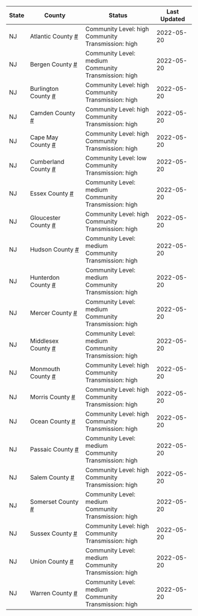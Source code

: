 State | County | Status | Last Updated
--- | --- | --- | --- 
NJ | Atlantic County <a href="#atlantic_county">#</a> | <a name="atlantic_county"></a>Community Level: high<br/>Community Transmission: high | 2022-05-20
NJ | Bergen County <a href="#bergen_county">#</a> | <a name="bergen_county"></a>Community Level: medium<br/>Community Transmission: high | 2022-05-20
NJ | Burlington County <a href="#burlington_county">#</a> | <a name="burlington_county"></a>Community Level: high<br/>Community Transmission: high | 2022-05-20
NJ | Camden County <a href="#camden_county">#</a> | <a name="camden_county"></a>Community Level: high<br/>Community Transmission: high | 2022-05-20
NJ | Cape May County <a href="#cape_may_county">#</a> | <a name="cape_may_county"></a>Community Level: high<br/>Community Transmission: high | 2022-05-20
NJ | Cumberland County <a href="#cumberland_county">#</a> | <a name="cumberland_county"></a>Community Level: low<br/>Community Transmission: high | 2022-05-20
NJ | Essex County <a href="#essex_county">#</a> | <a name="essex_county"></a>Community Level: medium<br/>Community Transmission: high | 2022-05-20
NJ | Gloucester County <a href="#gloucester_county">#</a> | <a name="gloucester_county"></a>Community Level: high<br/>Community Transmission: high | 2022-05-20
NJ | Hudson County <a href="#hudson_county">#</a> | <a name="hudson_county"></a>Community Level: medium<br/>Community Transmission: high | 2022-05-20
NJ | Hunterdon County <a href="#hunterdon_county">#</a> | <a name="hunterdon_county"></a>Community Level: medium<br/>Community Transmission: high | 2022-05-20
NJ | Mercer County <a href="#mercer_county">#</a> | <a name="mercer_county"></a>Community Level: medium<br/>Community Transmission: high | 2022-05-20
NJ | Middlesex County <a href="#middlesex_county">#</a> | <a name="middlesex_county"></a>Community Level: medium<br/>Community Transmission: high | 2022-05-20
NJ | Monmouth County <a href="#monmouth_county">#</a> | <a name="monmouth_county"></a>Community Level: high<br/>Community Transmission: high | 2022-05-20
NJ | Morris County <a href="#morris_county">#</a> | <a name="morris_county"></a>Community Level: high<br/>Community Transmission: high | 2022-05-20
NJ | Ocean County <a href="#ocean_county">#</a> | <a name="ocean_county"></a>Community Level: high<br/>Community Transmission: high | 2022-05-20
NJ | Passaic County <a href="#passaic_county">#</a> | <a name="passaic_county"></a>Community Level: medium<br/>Community Transmission: high | 2022-05-20
NJ | Salem County <a href="#salem_county">#</a> | <a name="salem_county"></a>Community Level: high<br/>Community Transmission: high | 2022-05-20
NJ | Somerset County <a href="#somerset_county">#</a> | <a name="somerset_county"></a>Community Level: medium<br/>Community Transmission: high | 2022-05-20
NJ | Sussex County <a href="#sussex_county">#</a> | <a name="sussex_county"></a>Community Level: high<br/>Community Transmission: high | 2022-05-20
NJ | Union County <a href="#union_county">#</a> | <a name="union_county"></a>Community Level: medium<br/>Community Transmission: high | 2022-05-20
NJ | Warren County <a href="#warren_county">#</a> | <a name="warren_county"></a>Community Level: medium<br/>Community Transmission: high | 2022-05-20
